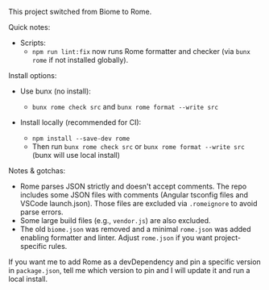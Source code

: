 This project switched from Biome to Rome.

Quick notes:

- Scripts:
  - `npm run lint:fix` now runs Rome formatter and checker (via `bunx rome` if not installed globally).

Install options:

- Use bunx (no install):
  - `bunx rome check src` and `bunx rome format --write src`

- Install locally (recommended for CI):
  - `npm install --save-dev rome`
  - Then run `bunx rome check src` or `bunx rome format --write src` (bunx will use local install)

Notes & gotchas:

- Rome parses JSON strictly and doesn't accept comments. The repo includes some JSON files with comments (Angular tsconfig files and VSCode launch.json). Those files are excluded via `.romeignore` to avoid parse errors.
- Some large build files (e.g., `vendor.js`) are also excluded.
- The old `biome.json` was removed and a minimal `rome.json` was added enabling formatter and linter. Adjust `rome.json` if you want project-specific rules.

If you want me to add Rome as a devDependency and pin a specific version in `package.json`, tell me which version to pin and I will update it and run a local install.
